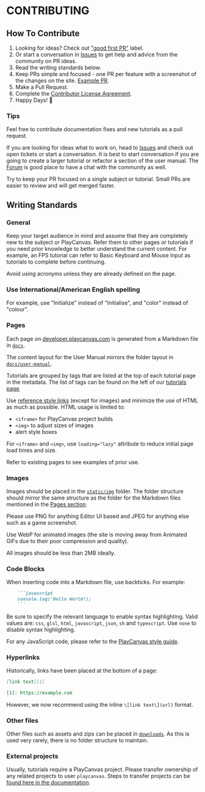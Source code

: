 # CONTRIBUTING

## How To Contribute

1. Looking for ideas? Check out ["good first PR"](https://github.com/playcanvas/developer.playcanvas.com/labels/good%20first%20PR) label.
2. Or start a conversation in [Issues](https://github.com/playcanvas/developer.playcanvas.com/issues) to get help and advice from the community on PR ideas.
3. Read the writing standards below.
4. Keep PRs simple and focused - one PR per feature with a screenshot of the changes on the site. [Example PR](https://github.com/playcanvas/developer.playcanvas.com/pull/624).
5. Make a Pull Request.
6. Complete the [Contributor License Agreement](https://docs.google.com/a/playcanvas.com/forms/d/1Ih69zQfJG-QDLIEpHr6CsaAs6fPORNOVnMv5nuo0cjk/viewform).
7. Happy Days! 🎉

### Tips

Feel free to contribute documentation fixes and new tutorials as a pull request.

If you are looking for ideas what to work on, head to [Issues](https://github.com/playcanvas/developer.playcanvas.com/issues) and check out open tickets or start a conversation. It is best to start conversation if you are going to create a larger tutorial or refactor a section of the user manual. The [Forum](https://forum.playcanvas.com/) is good place to have a chat with the community as well.

Try to keep your PR focused on a single subject or tutorial. Small PRs are easier to review and will get merged faster.

## Writing Standards

### General

Keep your target audience in mind and assume that they are completely new to the subject or PlayCanvas. Refer them to other pages or tutorials if you need prior knowledge to better understand the current content. For example, an FPS tutorial can refer to Basic Keyboard and Mouse Input as tutorials to complete before continuing.

Avoid using acronyms unless they are already defined on the page.

### Use International/American English spelling

For example, use "Initialize" instead of "Initialise", and "color" instead of "colour".

### Pages

Each page on [developer.playcanvas.com](https://developer.playcanvas.com) is generated from a Markdown file in [`docs`](https://github.com/playcanvas/developer.playcanvas.com/tree/main/docs).

The content layout for the User Manual mirrors the folder layout in [`docs/user-manual`](https://github.com/playcanvas/developer.playcanvas.com/tree/main/docs/user-manual).

Tutorials are grouped by tags that are listed at the top of each tutorial page in the metadata. The list of tags can be found on the left of our [tutorials page](https://developer.playcanvas.com/tutorials/).

Use [reference style links](https://www.markdownguide.org/basic-syntax/#reference-style-links) (except for images) and minimize the use of HTML as much as possible. HTML usage is limited to:

- `<iframe>` for PlayCanvas project builds
- `<img>` to adjust sizes of images
- alert style boxes

For `<iframe>` and `<img>`, use `loading="lazy"` attribute to reduce initial page load times and size.

Refer to existing pages to see examples of prior use.

### Images

Images should be placed in the [`static/img`](https://github.com/playcanvas/developer.playcanvas.com/tree/main/static/img) folder. The folder structure should mirror the same structure as the folder for the Markdown files mentioned in the [Pages section](#pages).

Please use PNG for anything Editor UI based and JPEG for anything else such as a game screenshot.

Use WebP for animated images (the site is moving away from Animated GIFs due to their poor compression and quality).

All images should be less than 2MB ideally.

### Code Blocks

When inserting code into a Markdown file, use backticks. For example:

```markdown
    ```javascript
    console.log('Hello World!);
    ```
```

Be sure to specify the relevant language to enable syntax highlighting. Valid values are: `css`, `glsl`, `html`, `javascript`, `json`, `sh` and `typescript`. Use `none` to disable syntax highlighting.

For any JavaScript code, please refer to the [PlayCanvas style guide](https://github.com/playcanvas/engine/blob/main/.github/CONTRIBUTING.md).

### Hyperlinks

Historically, links have been placed at the bottom of a page:

```markdown
[link text][1]

[1]: https://example.com
```

However, we now recommend using the inline `\[link text\](url)` format.

### Other files

Other files such as assets and zips can be placed in [`downloads`](https://github.com/playcanvas/developer.playcanvas.com/tree/main/static/downloads). As this is used very rarely, there is no folder structure to maintain.

### External projects

Usually, tutorials require a PlayCanvas project. Please transfer ownership of any related projects to user `playcanvas`. Steps to transfer projects can be [found here in the documentation](https://developer.playcanvas.com/user-manual/profile/projects/#transfer-project-ownership).
